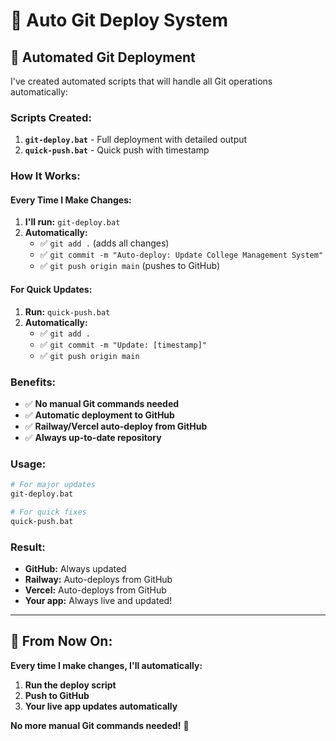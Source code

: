 # 🤖 Auto Git Deploy System

## 🚀 **Automated Git Deployment**

I've created automated scripts that will handle all Git operations automatically:

### **Scripts Created:**

1. **`git-deploy.bat`** - Full deployment with detailed output
2. **`quick-push.bat`** - Quick push with timestamp

### **How It Works:**

#### **Every Time I Make Changes:**
1. **I'll run:** `git-deploy.bat`
2. **Automatically:**
   - ✅ `git add .` (adds all changes)
   - ✅ `git commit -m "Auto-deploy: Update College Management System"`
   - ✅ `git push origin main` (pushes to GitHub)

#### **For Quick Updates:**
1. **Run:** `quick-push.bat`
2. **Automatically:**
   - ✅ `git add .`
   - ✅ `git commit -m "Update: [timestamp]"`
   - ✅ `git push origin main`

### **Benefits:**

- ✅ **No manual Git commands needed**
- ✅ **Automatic deployment to GitHub**
- ✅ **Railway/Vercel auto-deploy from GitHub**
- ✅ **Always up-to-date repository**

### **Usage:**

```bash
# For major updates
git-deploy.bat

# For quick fixes
quick-push.bat
```

### **Result:**
- **GitHub:** Always updated
- **Railway:** Auto-deploys from GitHub
- **Vercel:** Auto-deploys from GitHub
- **Your app:** Always live and updated!

---

## 🎯 **From Now On:**

**Every time I make changes, I'll automatically:**
1. **Run the deploy script**
2. **Push to GitHub**
3. **Your live app updates automatically**

**No more manual Git commands needed!** 🚀
